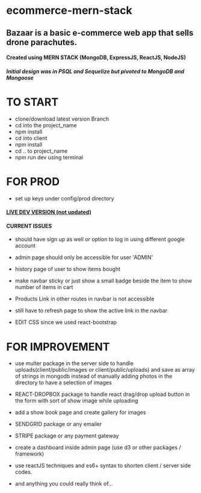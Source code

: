 # ecommerce-mern-stack


## Bazaar is a basic e-commerce web app that sells drone parachutes.

#### Created using MERN STACK (MongoDB, ExpressJS, ReactJS, NodeJS)
##### Initial design was in PSQL and Sequelize but pivoted to MongoDB and Mongoose

# TO START

- clone/download latest version Branch
- cd into the project_name
- npm install
- cd into client
- npm install
- cd .. to project_name
- npm run dev using terminal

# FOR PROD

- set up keys under config/prod directory

#### [LIVE DEV VERSION (not updated)](https://pacific-ocean-87710.herokuapp.com/)


#### CURRENT ISSUES

- should have sign up as well or option to log in using different google account

- admin page should only be accessible for user 'ADMIN'

- history page of user to show items bought

- make navbar sticky or just show a small badge beside the item to show number of items in cart

- Products Link in other routes in navbar is not accessible

- still have to refresh page to show the active link in the navbar

- EDIT CSS since we used react-bootstrap

# FOR IMPROVEMENT

- use multer package in the server side to handle uploads(client/public/images or client/public/uploads) and save as array of strings in mongodb instead of manually adding photos in the directory to have a selection of images

- REACT-DROPBOX package to handle react drag/drop upload button in the form with sort of show image while uploading

- add a show book page and create gallery for images

- SENDGRID package or any emailer

- STRIPE package or any payment gateway

- create a dashboard inside admin page (use d3 or other packages / framework)

- use reactJS techniques and es6+ syntax to shorten client / server side codes.

- and anything you could really think of...
